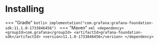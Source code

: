 # Installing

=== "Gradle"
    ```kotlin
    implementation("com.grafana:grafana-foundation-sdk:11.1.0-1733846456")
    ```
=== "Maven"
    ```xml
    <dependency>
        <groupId>com.grafana</groupId>
        <artifactId>grafana-foundation-sdk</artifactId>
        <version>11.1.0-1733846456</version>
    </dependency>
    ```
